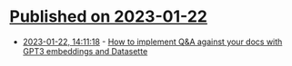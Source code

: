 # [Published on 2023-01-22](index.md)

* [2023-01-22, 14:11:18](https://news.ycombinator.com/item?id=34477543) - [How to implement Q&A against your docs with GPT3 embeddings and Datasette](https://simonwillison.net/2023/Jan/13/semantic-search-answers/)

